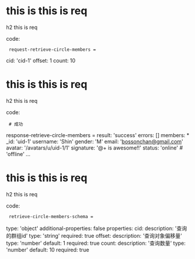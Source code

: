 # this is this is req

h2 this is req

code:

     request-retrieve-circle-members =
  cid: 'cid-1'
  offset: 1
  count: 10


# this is this is req

h2 this is req

code:

     # 成功
response-retrieve-circle-members =
  result: 'success'
  errors: []
  members:
    * _id: 'uid-1'
      username: 'Shin'
      gender: 'M'
      email: 'bossonchan@gmail.com'
      avatar: '/avatars/u/uid-1/1'
      signature: '@+ is awesome!!'
      status: 'online' # 'offline'
    ...


# this is this is req

h2 this is req

code:

     retrieve-circle-members-schema = 
  type: 'object'
  additional-properties: false
  properties:
    cid:
      description: '查询的群组id'
      type: 'string'
      required: true
    offset:
      description: '查询对象偏移量'
      type: 'number'
      default: 1
      required: true
    count:
      description: '查询数量'
      type: 'number'
      default: 10
      required: true


